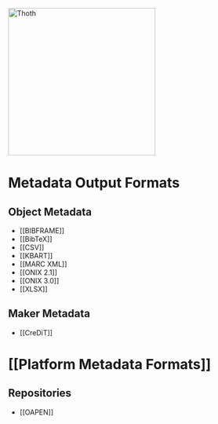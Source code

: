 <img src="https://www.openbookpublishers.com/shopimages/thoth.png" alt="Thoth" height="300" />

# Metadata Output Formats

## Object Metadata
* [[BIBFRAME]]
* [[BibTeX]]
* [[CSV]]
* [[KBART]]
* [[MARC XML]]
* [[ONIX 2.1]]
* [[ONIX 3.0]]
* [[XLSX]]

## Maker Metadata

* [[CreDiT]]

# [[Platform Metadata Formats]]

## Repositories

* [[OAPEN]]

